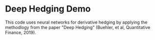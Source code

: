 # Deep Hedging Demo

This code uses neural networks for derivative hedging by applying the methodlogy from the paper "Deep Hedging" (Buehler, et al, Quantitative Finance, 2019). 
